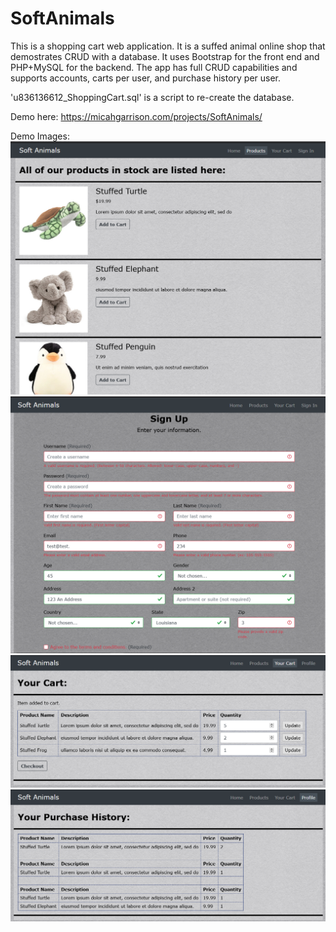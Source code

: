 # SoftAnimals
This is a shopping cart web application. It is a suffed animal online shop that demostrates CRUD with a database.
It uses Bootstrap for the front end and PHP+MySQL for the backend.
The app has full CRUD capabilities and supports accounts, carts per user, and purchase history per user.

'u836136612_ShoppingCart.sql' is a script to re-create the database.

Demo here:
https://micahgarrison.com/projects/SoftAnimals/

Demo Images:
![DemoImage1](https://github.com/g-micah/SoftAnimals/blob/main/img/DemoImage1.png)
![DemoImage2](https://github.com/g-micah/SoftAnimals/blob/main/img/DemoImage2.png)
![DemoImage3](https://github.com/g-micah/SoftAnimals/blob/main/img/DemoImage3.png)
![DemoImage4](https://github.com/g-micah/SoftAnimals/blob/main/img/DemoImage4.png)
